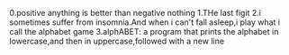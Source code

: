 0.positive anything is better than negative nothing
1.THe last figit
2.i sometimes suffer from insomnia.And when i can't fall asleep,i play what i call the alphabet game
3.alphABET:
a program that prints the alphabet in lowercase,and then in uppercase,followed with a new line
